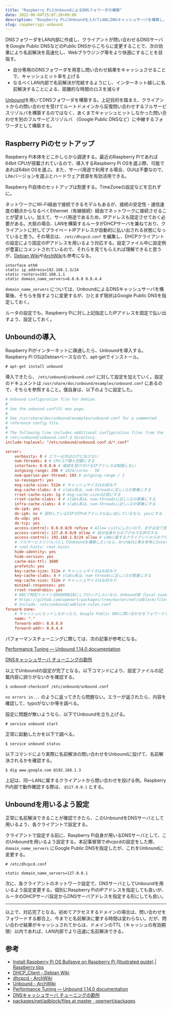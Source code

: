 ```yaml
---
title: "Raspberry PiとUnboundによるDNSフォワーダの構築"
date: 2022-06-04T15:07:28+09:00
description: "Raspberry PiにUnboundを入れてLANにDNSキャッシュサーバを構築し、案外時間を食う名前解決を高速化する方法を残す。"
slug: raspberrypi-unbound
---
```


DNSフォワーダをLAN内部に作成し、クライアントが問い合わせるDNSサーバをGoogle Public DNSなどのPublic DNSからこちらに変更することで、次の効果により名前解決を高速化し、Webブラウジング等をより快適にすることを目指す。

- 自分専用のDNSフォワーダを用意し問い合わせ結果をキャッシュさせることで、キャッシュヒット率を上げる
- なるべくLAN内部で名前解決が完結するようにし、インターネット越しに名前解決することによる、距離的な時間のロスを減らす

[Unbound](https://nlnetlabs.nl/projects/unbound/about/)を用いてDNSフォワーダを構築する。上記目的を踏まえ、クライアントからの問い合わせを受けてルートドメインから反復問い合わせするフルサービスリゾルバを構築するのではなく、あくまでキャッシュヒットしなかった問い合わせを別のフルサービスリゾルバ （Google Public DNSなど）に中継するフォワーダとして構築する。

## Raspberry Piのセットアップ

Raspberry Pi本体をどこかしらから調達する。最近のRaspberry Piであれば64bit CPUが搭載されているので、導入するRaspberry Pi OSを選ぶ際、可能であれば64bit OSを選ぶ。また、サーバ用途で利用する場合、GUIは不要なので、Liteバージョンを選ぶとハードウェア資源を有効活用できる。

Raspberry Pi自体のセットアップは割愛する。TimeZoneの設定などを忘れずに。

ネットワークにWi-Fi経由で接続できるモデルもあるが、接続の安定性・通信速度の観点からなるべくEthernet（有線接続）経由でネットワークに接続させることが望ましい。加えて、サーバ用途であるため、IPアドレスも固定させておく必要がある。大抵の場合、LANを構築するルータがDHCPサーバを兼ねており、クライアントに対してプライベートIPアドレスが自動的に払い出される状態になっていると思う。その場合は、 `/etc/dhcpcd.conf` を編集し、DHCPクライアントの設定により固定のIPアドレスを用いるよう対応する。設定ファイル中に設定例が豊富にコメントされているので、それらを見てもらえれば理解できると思うが、[Debian Wiki](https://wiki.debian.org/DHCP_Client)や[ArchWiki](https://wiki.archlinux.org/title/Dhcpcd)も参考になる。

```
interface eth0
static ip_address=192.168.1.3/24
static routers=192.168.1.1
static domain_name_servers=8.8.8.8 8.8.4.4
```

`domain_name_servers` については、UnboundによるDNSキャッシュサーバを構築後、そちらを指すように変更するが、ひとまず現状はGoogle Public DNSを指定しておく。

ルータの設定でも、Raspberry Piに対し上記指定したIPアドレスを固定で払い出すよう、設定しておく。

## Unboundの導入

Raspberry Piがインターネットに疎通したら、Unboundを導入する。Raspberry Pi OSはDebianベースなので、apt-getでインストール。

```
# apt-get install unbound
```

導入できたら、 `/etc/unbound/unbound.conf` に対して設定を加えていく。設定のドキュメントは `/usr/share/doc/unbound/examples/unbound.conf` にあるので、そちらを参照すること。僕自身は、以下のように設定した。

```conf
# Unbound configuration file for Debian.
#
# See the unbound.conf(5) man page.
#
# See /usr/share/doc/unbound/examples/unbound.conf for a commented
# reference config file.
#
# The following line includes additional configuration files from the
# /etc/unbound/unbound.conf.d directory.
include-toplevel: "/etc/unbound/unbound.conf.d/*.conf"

server:
	verbosity: 0 # エラー以外はログに出さない
	num-threads: 4 # CPUコア数と同数にする
	interface: 0.0.0.0 # 接続を受け付けるIPアドレスは制限しない
	outgoing-range: 206 # 1024/cores - 50
	num-queries-per-thread: 103 # outgoing-range / 2
	so-reuseport: yes
	msg-cache-size: 512m # キャッシュサイズはお好みで
	msg-cache-slabs: 4 # slabs系は、num-threadsに近しい2の累乗にする
	rrset-cache-size: 1g # msg-cache-sizeの2倍にする
	rrset-cache-slabs: 4 # slabs系は、num-threadsに近しい2の累乗にする
	infra-cache-slabs: 4 # slabs系は、num-threadsに近しい2の累乗にする
	do-ip4: yes
	do-ip6: no # 契約しているISPがIPv6アドレスも払い出しているなら、yesにする
	do-udp: yes
	do-tcp: yes
	access-control: 0.0.0.0/0 refuse # Allow Listにしたいので、まずは全て拒否
	access-control: 127.0.0.0/8 allow # 自分自身からのアクセスを許可する
	access-control: 192.168.1.0/24 allow # LANに属するクライアントからのアクセスを許可する
    # フルサービスリゾルバとしてUnboundを構築したいなら、ArchWiki等を参考にInterNICからnamed.cacheを取得し、Root hintsとして設定する
	# root-hints: root.hints 
	hide-identity: yes
	hide-version: yes
	cache-min-ttl: 3600
	prefetch: yes
	key-cache-size: 512m # キャッシュサイズはお好みで
	key-cache-slabs: 4 # slabs系は、num-threadsに近しい2の累乗にする
	neg-cache-size: 512m # キャッシュサイズはお好みで
	minimal-responses: yes
	rrset-roundrobin: yes
    # DNSで特定ドメインをNXDOMAINにしブロックしたいなら、Unbound用（local-zone:で定義されているもの）を拾ってきて、以下のように定義する
    # https://github.com/openwrt/packages/tree/master/net/adblock/files あたりから探すと良い
	# include: /etc/unbound/adblock-rules.conf
forward-zone:
	# キャッシュにヒットしなかったら、Google Public DNSに問い合わせをフォワードする
	name: "."
	forward-addr: 8.8.8.8
	forward-addr: 8.8.4.4
```

パフォーマンスチューニングに際しては、次の記事が参考になる。

[Performance Tuning — Unbound 1.14.0 documentation](https://unbound.docs.nlnetlabs.nl/en/latest/topics/performance.html)

[DNSキャッシュサーバ チューニングの勘所](https://www.slideshare.net/hdais/dns-32071366)

以上でUnboundの設定が完了となる。以下コマンドにより、設定ファイルの記載内容に誤りがないかを確認する。

```
$ unbound-checkconf /etc/unbound/unbound.conf
```

`no errors in...` のように返ってきたら問題ない。エラーが返されたら、内容を確認して、typoがないか等を調べる。

設定に問題が無いようなら、以下でUnboundを立ち上げる。

```
# service unbound start
```

正常に起動したかを以下で調べる。

```
$ service unbound status
```

以下コマンドにより実際に名前解決の問い合わせをUnboundに投げて、名前解決されるかを確認する。

```
$ dig www.google.com @192.168.1.3
```

上記は、同一LANに属するクライアントから問い合わせを投げる例。Raspberry Pi内部で動作確認する際は、 `@127.0.0.1` とする。

## Unboundを用いるよう設定

正常に名前解決できることが確認できたら、このUnboundをDNSサーバとして用いるよう、各クライアントで設定する。

クライアントで設定する前に、Raspberry Pi自身が用いるDNSサーバとして、このUnboundを用いるよう設定する。本記事冒頭でdhcpcdの設定をした際、 `domain_name_servers` にGoogle Public DNSを指定したが、これをUnboundに変更する。

```
# /etc/dhcpcd.conf

static domain_name_servers=127.0.0.1
```

次に、各クライアントのネットワーク設定で、DNSサーバとしてUnboundを用いるよう設定変更する。個別にRaspberry PiのIPアドレスを指定しても良いが、ルータのDHCPサーバ設定からDNSサーバアドレスを指定する形にしても良い。

---

以上で、対応完了となる。初めてアクセスするドメインの場合は、問い合わせをフォワードする都合上、今までと名前解決に要する時間は変わらない。だが、問い合わせ結果がキャッシュされてからは、ドメインのTTL（キャッシュの有効期限）以内であれば、LAN内部でより迅速に名前解決できる。

## 参考
- [Install Raspberry Pi OS Bullseye on Raspberry Pi (Illustrated guide) | Raspberry tips](https://raspberrytips.com/install-raspbian-raspberry-pi/)
- [DHCP_Client - Debian Wiki](https://wiki.debian.org/DHCP_Client)
- [dhcpcd - ArchWiki](https://wiki.archlinux.org/title/Dhcpcd)
- [Unbound - ArchWiki](https://wiki.archlinux.org/title/Unbound)
- [Performance Tuning — Unbound 1.14.0 documentation](https://unbound.docs.nlnetlabs.nl/en/latest/topics/performance.html)
- [DNSキャッシュサーバ チューニングの勘所](https://www.slideshare.net/hdais/dns-32071366)
- [packages/net/adblock/files at master · openwrt/packages](https://github.com/openwrt/packages/tree/master/net/adblock/files)

